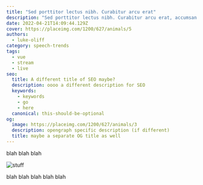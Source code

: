 ```yaml
---
title: "Sed porttitor lectus nibh. Curabitur arcu erat"
description: "Sed porttitor lectus nibh. Curabitur arcu erat, accumsan id imperdiet et, porttitor at sem."
date: 2022-04-21T14:09:44.129Z
cover: https://placeimg.com/1200/627/animals/5
authors:
  - luke-oliff
category: speech-trends
tags:
  - vue
  - stream
  - live
seo:
  title: A different title of SEO maybe?
  description: oooo a different description for SEO
  keywords:
    - keywords
    - go
    - here
  canonical: this-should-be-optional
og:
  image: https://placeimg.com/1200/627/animals/3
  description: opengraph specific description (if different)
  title: maybe a separate OG title as well
---
```


blah blah blah

![stuff](https://placeimg.com/1200/627/animals/3 "blah")

blah blah blah blah blah
